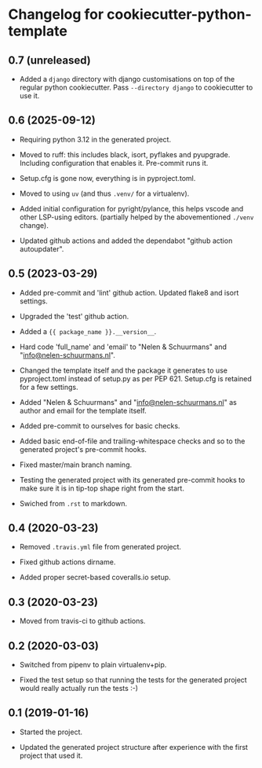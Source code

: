 # Changelog for cookiecutter-python-template


## 0.7 (unreleased)


- Added a `django` directory with django customisations on top of the regular python cookiecutter. Pass `--directory django` to cookiecutter to use it.


## 0.6 (2025-09-12)


- Requiring python 3.12 in the generated project.

- Moved to ruff: this includes black, isort, pyflakes and
  pyupgrade. Including configuration that enables it. Pre-commit runs it.

- Setup.cfg is gone now, everything is in pyproject.toml.

- Moved to using `uv` (and thus `.venv/` for a virtualenv).

- Added initial configuration for pyright/pylance, this helps vscode
  and other LSP-using editors. (partially helped by the abovementioned
  `./venv` change).

- Updated github actions and added the dependabot "github action
  autoupdater".


## 0.5 (2023-03-29)

- Added pre-commit and 'lint' github action. Updated flake8 and isort settings.

- Upgraded the 'test' github action.

- Added a `{{ package_name }}.__version__`.

- Hard code 'full_name' and 'email' to "Nelen & Schuurmans" and
  "info@nelen-schuurmans.nl".

- Changed the template itself and the package it generates to use pyproject.toml
  instead of setup.py as per PEP 621. Setup.cfg is retained for a few settings.

- Added "Nelen & Schuurmans" and "info@nelen-schuurmans.nl" as author and email
  for the template itself.

- Added pre-commit to ourselves for basic checks.

- Added basic end-of-file and trailing-whitespace checks and so to the
  generated project's pre-commit hooks.

- Fixed master/main branch naming.

- Testing the generated project with its generated pre-commit hooks to make
  sure it is in tip-top shape right from the start.

- Swiched from `.rst` to markdown.


## 0.4 (2020-03-23)

- Removed `.travis.yml` file from generated project.

- Fixed github actions dirname.

- Added proper secret-based coveralls.io setup.


## 0.3 (2020-03-23)

- Moved from travis-ci to github actions.


## 0.2 (2020-03-03)

- Switched from pipenv to plain virtualenv+pip.

- Fixed the test setup so that running the tests for the generated project
  would really actually run the tests :-)


## 0.1 (2019-01-16)

- Started the project.

- Updated the generated project structure after experience with the first
  project that used it.

